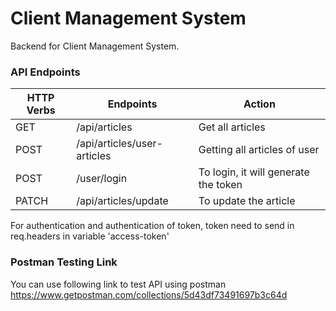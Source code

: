 
# Client Management System

Backend for Client Management System.
### API Endpoints
| HTTP Verbs | Endpoints | Action |
| --- | --- | --- |
| GET | /api/articles| Get all articles |
| POST | /api/articles/user-articles | Getting all articles of user |
| POST | /user/login | To login, it will generate the token |
| PATCH | /api/articles/update | To update the article |


For authentication and authentication of token, token need to send in req.headers in variable 'access-token'

### Postman Testing Link
You can use following link to test API using postman
https://www.getpostman.com/collections/5d43df73491697b3c64d

